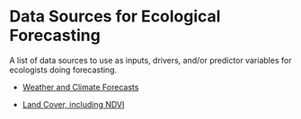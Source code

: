 # Data Sources for Ecological Forecasting

A list of data sources to use as inputs, drivers, and/or predictor variables for ecologists doing forecasting.

- [Weather and Climate Forecasts](WeatherAndClimate.md)

- [Land Cover, including NDVI](LandCover.md)

